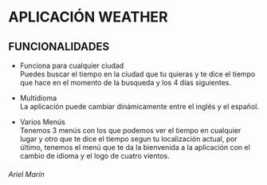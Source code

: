 # APLICACIÓN WEATHER

## FUNCIONALIDADES

- Funciona para cualquier ciudad  
    Puedes buscar el tiempo en la ciudad que tu quieras y te dice el tiempo que hace en el momento de la busqueda y los 4 días siguientes.

- Multidioma  
    La aplicación puede cambiar dinámicamente entre el inglés y el español.

- Varios Menús  
    Tenemos 3 menús con los que podemos ver el tiempo en cualquier lugar y otro que te dice el tiempo segun tu localización actual, por último, tenemos el menú que te da la bienvenida a la aplicación con el cambio de idioma y el logo de cuatro vientos.


###### Ariel Marín